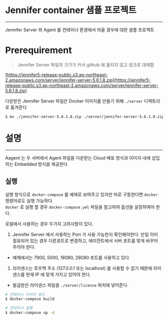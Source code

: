 # Jennifer container 샘플 프로젝트
- - -

Jennifer Server 와 Agent 를 컨테이너 환경에서 띄울 경우에 대한 샘플 프로젝트

# Prerequirement

> Jennifer Server 파일의 크기가 커서 github 에 올리지 않고 링크로 대체함

[https://jennifer5-release-public.s3.ap-northeast-2.amazonaws.com/server/jennifer-server-5.6.1.8.zip](https://jennifer5-release-public.s3.ap-northeast-2.amazonaws.com/server/jennifer-server-5.6.1.8.zip)

다운받은 Jennifer Server 파일은 Docker 이미지를 만들기 위해 `./server` 디렉토리로 옮겨준다
```sh
$ mv ./jennifer-server-5.6.1.8.zip ./server/jennifer-server-5.6.1.8.zip
```


# 설명
- - -
Aagent 는 두 서버에서 Agent 파일을 다운받는 Cloud 배포 방식과 이미지 내에 삽입하는 Embedded 방식을 제공한다

## 실행

실행 방식으로 `docker-compose` 를 예제로 보여주고 있지만 따로 구동한다면 `docker` 명령어로도 실행 가능하다.  
`docker` 로 실행 할 경우 `docker-compose.yml` 파일을 참고하여 옵션을 설정하여야 한다.

로컬에서 사용하는 경우 두가지 고려사항이 있다.
1. Jennifer Server 에서 사용하는 Port 가 사용 가능한지 확인해야한다. 만일 이미 점유되어 있는 경우 다른포트로 변경하고, 에이전트에서 서버 포트를 맞게 바꾸어 주어야 한다.
  - 예제에서는 7900, 5000, 18080, 28080 포트를 사용하고 있다
1. 라이센스는 루프백 주소 (127.0.0.1 또는 localhost) 를 사용할 수 없기 때문에 라이센스를 현재 IP 에 맞게 가지고 있어야 한다.  
  - 발급받은 라이센스 파일을 `./server/license` 위치에 넣어준다.


```sh
# 컨테이너 이미지 빌드
$ docker-compose build

# 컨테이너 실행
$ docker-compose up -d
```

